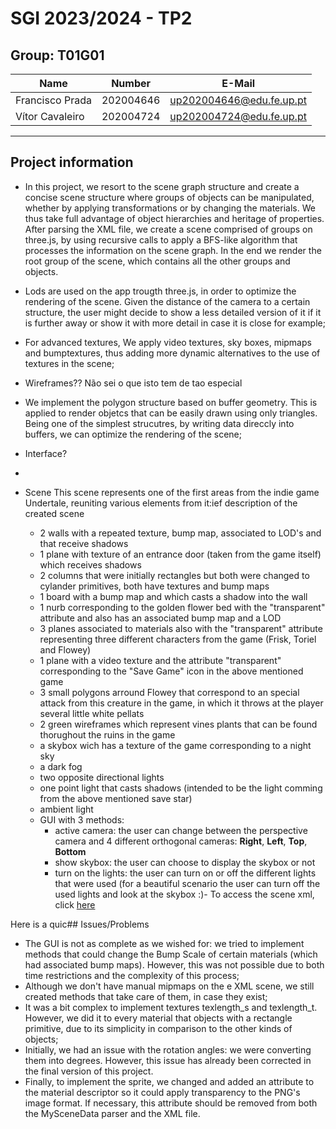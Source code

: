 # SGI 2023/2024 - TP2

## Group: T01G01

| Name             | Number    | E-Mail             |
| ---------------- | --------- | ------------------ |
| Francisco Prada  | 202004646 | up202004646@edu.fe.up.pt |
| Vítor Cavaleiro  | 202004724 | up202004724@edu.fe.up.pt |

----
## Project information

- In this project, we resort to the scene graph structure and create a concise scene structure where groups of objects can be manipulated, whether by applying transformations or by changing the materials. We thus take full advantage of object hierarchies and heritage of properties. After parsing the XML file, we create a scene comprised of groups on three.js, by using recursive calls to apply a BFS-like algorithm that processes the information on the scene graph. In the end we render the root group of the scene, which contains all the other groups and objects.

- Lods are used on the app trougth three.js, in order to optimize the rendering of the scene. Given the distance of the camera to a certain structure, the user might decide to show a less detailed version of it if it is further away or show it with more detail in case it is close for example;

- For advanced textures, We apply video textures, sky boxes, mipmaps and bumptextures, thus adding more dynamic alternatives to the use of textures in the scene;

- Wireframes?? Não sei o que isto tem de tao especial

- We implement the polygon structure based on buffer geometry. This is applied to render objetcs that can be easily drawn using only triangles. Being one of the simplest strucutres, by writing data direccly into buffers, we can optimize the rendering of the scene;

- Interface?

-

- Scene
  This scene represents one of the first areas from the indie game Undertale, reuniting various elements from it:ief description of the created scene
  - 2 walls with a repeated texture, bump map, associated to LOD's and that receive shadows
  - 1 plane with texture of an entrance door (taken from the game itself) which receives shadows
  - 2 columns that were initially rectangles but both were changed to cylander primitives, both have textures and bump maps
  - 1 board with a bump map and which casts a shadow into the wall
  - 1 nurb corresponding to the golden flower bed with the "transparent" attribute and also has an associated bump map and a LOD
  - 3 planes associated to materials also with the "transparent" attribute representing three different characters from the game (Frisk, Toriel and Flowey)
  - 1 plane with a video texture and the attribute "transparent" corresponding to the "Save Game" icon in the above mentioned game
  - 3 small polygons arround Flowey that correspond to an special attack from this creature in the game, in which it throws at the player several little white pellats
  - 2 green wireframes which represent vines plants that can be found thorughout the ruins in the game
  - a skybox wich has a texture of the game corresponding to a night sky
  - a dark fog
  - two opposite directional lights
  - one point light that casts shadows (intended to be the light comming from the above mentioned save star)
  - ambient light
  - GUI with 3 methods:
    - active camera: the user can change between the perspective camera and 4 different orthogonal cameras: **Right**, **Left**, **Top**, **Bottom**
    - show skybox: the user can choose to display the skybox or not
    - turn on the lights: the user can turn on or off the different lights that were used (for a beautiful scenario the user can turn off the used lights and look at the skybox :)- To access the scene xml, click [here](scenes/tp2scene/scene.xml)

Here is a quic## Issues/Problems

- The GUI is not as complete as we wished for: we tried to implement methods that could change the Bump Scale of certain materials (which had associated bump maps). However, this was not possible due to both time restrictions and the complexity of this process;
- Although we don't have manual mipmaps on the e XML scene, we still created methods that take care of them, in case they exist;
- It was a bit complex to implement textures texlength_s and texlength_t. However, we did it to every material that objects with a rectangle primitive, due to its simplicity in comparison to the other kinds of objects;
- Initially, we had an issue with the rotation angles: we were converting them into degrees. However, this issue has already been corrected in the final version of this project.
- Finally, to implement the sprite, we changed and added an attribute to the material descriptor so it could apply transparency to the PNG's image format. If necessary, this attribute should be removed from both the MySceneData parser and the XML file.